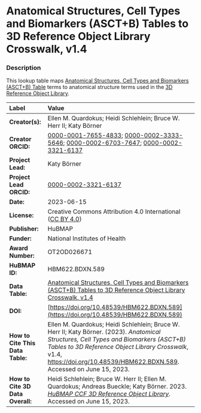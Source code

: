 # Anatomical Structures, Cell Types and Biomarkers (ASCT+B) Tables to 3D Reference Object Library Crosswalk, v1.4

### Description
This lookup table maps [Anatomical Structures, Cell Types and Biomarkers (ASCT+B) Table](https://humanatlas.io/asctb-tables) terms to anatomical structure terms used in the [3D Reference Object Library](https://humanatlas.io/3d-reference-library).

| Label | Value |
| :------------- |:-------------|
| **Creator(s):** | Ellen M. Quardokus; Heidi Schlehlein; Bruce W. Herr II; Katy Börner |
| **Creator ORCID:** | [0000-0001-7655-4833](https://orcid.org/0000-0001-7655-4833); [0000-0002-3333-5646](https://orcid.org/0000-0002-3333-5646); [0000-0002-6703-7647](https://orcid.org/0000-0002-6703-7647); [0000-0002-3321-6137](https://orcid.org/0000-0002-3321-6137) |
| **Project Lead:** | Katy B&ouml;rner |
| **Project Lead ORCID:** | [0000-0002-3321-6137](https://orcid.org/0000-0002-3321-6137) |
| **Date:** | 2023-06-15 |
| **License:** | Creative Commons Attribution 4.0 International ([CC BY 4.0](https://creativecommons.org/licenses/by/4.0/)) |
| **Publisher:** | HuBMAP |
| **Funder:** | National Institutes of Health |
| **Award Number:** | OT2OD026671 |
| **HuBMAP ID:** | HBM622.BDXN.589 |
| **Data Table:** | [Anatomical Structures, Cell Types and Biomarkers (ASCT+B) Tables to 3D Reference Object Library Crosswalk, v1.4](https://hubmapconsortium.github.io/ccf-releases/v1.4/models/asct-b-3d-models-crosswalk.csv) |
| **DOI:** | [https://doi.org/10.48539/HBM622.BDXN.589](https://doi.org/10.48539/HBM622.BDXN.589) |
| **How to Cite This Data Table:** | Ellen M. Quardokus; Heidi Schlehlein; Bruce W. Herr II; Katy Börner. (2023). *Anatomical Structures, Cell Types and Biomarkers (ASCT+B) Tables to 3D Reference Object Library Crosswalk*, v1.4, https://doi.org/10.48539/HBM622.BDXN.589.  Accessed on June 15, 2023. |
| **How to Cite 3D Data Overall:** |  Heidi Schlehlein; Bruce W. Herr II; Ellen M. Quardokus; Andreas Bueckle; Katy B&ouml;rner. 2023. [*HuBMAP CCF 3D Reference Object Library*](https://hubmapconsortium.github.io/ccf/pages/ccf-3d-reference-library.html). Accessed on June 15, 2023.
